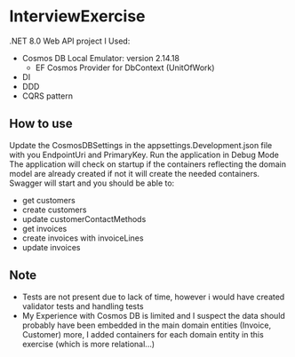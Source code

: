 # InterviewExercise

.NET 8.0 Web API project
I Used: 
  - Cosmos DB Local Emulator: version 2.14.18
    - EF Cosmos Provider for DbContext (UnitOfWork)
  - DI
  - DDD
  - CQRS pattern

## How to use

Update the CosmosDBSettings in the appsettings.Development.json file with you EndpointUri and PrimaryKey.
Run the application in Debug Mode
The application will check on startup if the containers reflecting the domain model are already created if not it will create the needed containers.
Swagger will start and you should be able to: 
  - get customers
  - create customers
  - update customerContactMethods
  - get invoices
  - create invoices with invoiceLines
  - update invoices


## Note

  - Tests are not present due to lack of time, however i would have created validator tests and handling tests
  - My Experience with Cosmos DB is limited and I suspect the data should probably have been embedded in the main domain entities (Invoice, Customer) more, I added containers for each domain entity in this exercise (which is more relational...)

